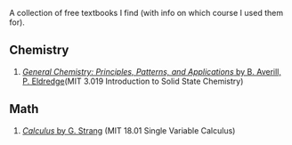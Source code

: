 A collection of free textbooks I find (with info on which course I used them for).


## Chemistry
1. [*General Chemistry: Principles, Patterns, and Applications* by B. Averill, P. Eldredge](https://open.umn.edu/opentextbooks/textbooks/general-chemistry-principles-patterns-and-applications)(MIT 3.019 Introduction to Solid State Chemistry)


## Math
1. [*Calculus* by G. Strang](https://ocw.mit.edu/resources/res-18-001-calculus-online-textbook-spring-2005/index.htm) (MIT 18.01 Single Variable Calculus)